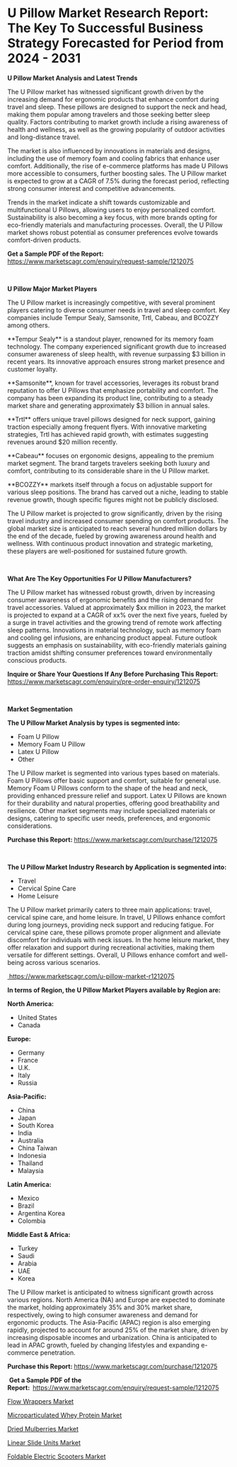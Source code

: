 <p><h1>U Pillow Market Research Report: The Key To Successful Business Strategy Forecasted for Period from 2024 - 2031</h1></p><p><strong>U Pillow Market Analysis and Latest Trends</strong></p>
<p><p>The U Pillow market has witnessed significant growth driven by the increasing demand for ergonomic products that enhance comfort during travel and sleep. These pillows are designed to support the neck and head, making them popular among travelers and those seeking better sleep quality. Factors contributing to market growth include a rising awareness of health and wellness, as well as the growing popularity of outdoor activities and long-distance travel.</p><p>The market is also influenced by innovations in materials and designs, including the use of memory foam and cooling fabrics that enhance user comfort. Additionally, the rise of e-commerce platforms has made U Pillows more accessible to consumers, further boosting sales. The U Pillow market is expected to grow at a CAGR of 7.5% during the forecast period, reflecting strong consumer interest and competitive advancements.</p><p>Trends in the market indicate a shift towards customizable and multifunctional U Pillows, allowing users to enjoy personalized comfort. Sustainability is also becoming a key focus, with more brands opting for eco-friendly materials and manufacturing processes. Overall, the U Pillow market shows robust potential as consumer preferences evolve towards comfort-driven products.</p></p>
<p><strong>Get a Sample PDF of the Report:&nbsp;</strong> <a href="https://www.marketscagr.com/enquiry/request-sample/1212075?utm_campaign=1848&utm_medium=2&utm_source=Github&utm_content=ia&utm_term=17122024&utm_id=u-pillow">https://www.marketscagr.com/enquiry/request-sample/1212075</a></p>
<p>&nbsp;</p>
<p><strong>U Pillow Major Market Players</strong></p>
<p><p>The U Pillow market is increasingly competitive, with several prominent players catering to diverse consumer needs in travel and sleep comfort. Key companies include Tempur Sealy, Samsonite, Trtl, Cabeau, and BCOZZY among others.</p><p>**Tempur Sealy** is a standout player, renowned for its memory foam technology. The company experienced significant growth due to increased consumer awareness of sleep health, with revenue surpassing $3 billion in recent years. Its innovative approach ensures strong market presence and customer loyalty.</p><p>**Samsonite**, known for travel accessories, leverages its robust brand reputation to offer U Pillows that emphasize portability and comfort. The company has been expanding its product line, contributing to a steady market share and generating approximately $3 billion in annual sales.</p><p>**Trtl** offers unique travel pillows designed for neck support, gaining traction especially among frequent flyers. With innovative marketing strategies, Trtl has achieved rapid growth, with estimates suggesting revenues around $20 million recently.</p><p>**Cabeau** focuses on ergonomic designs, appealing to the premium market segment. The brand targets travelers seeking both luxury and comfort, contributing to its considerable share in the U Pillow market.</p><p>**BCOZZY** markets itself through a focus on adjustable support for various sleep positions. The brand has carved out a niche, leading to stable revenue growth, though specific figures might not be publicly disclosed.</p><p>The U Pillow market is projected to grow significantly, driven by the rising travel industry and increased consumer spending on comfort products. The global market size is anticipated to reach several hundred million dollars by the end of the decade, fueled by growing awareness around health and wellness. With continuous product innovation and strategic marketing, these players are well-positioned for sustained future growth.</p></p>
<p>&nbsp;</p>
<p><strong>What Are The Key Opportunities For U Pillow Manufacturers?</strong></p>
<p><p>The U Pillow market has witnessed robust growth, driven by increasing consumer awareness of ergonomic benefits and the rising demand for travel accessories. Valued at approximately $xx million in 2023, the market is projected to expand at a CAGR of xx% over the next five years, fueled by a surge in travel activities and the growing trend of remote work affecting sleep patterns. Innovations in material technology, such as memory foam and cooling gel infusions, are enhancing product appeal. Future outlook suggests an emphasis on sustainability, with eco-friendly materials gaining traction amidst shifting consumer preferences toward environmentally conscious products.</p></p>
<p><strong>Inquire or Share Your Questions If Any Before Purchasing This Report:</strong> <a href="https://www.marketscagr.com/enquiry/pre-order-enquiry/1212075?utm_campaign=1848&utm_medium=2&utm_source=Github&utm_content=ia&utm_term=17122024&utm_id=u-pillow">https://www.marketscagr.com/enquiry/pre-order-enquiry/1212075</a></p>
<p>&nbsp;</p>
<p><strong>Market Segmentation</strong></p>
<p><strong>The U Pillow Market Analysis by types is segmented into:</strong></p>
<p><ul><li>Foam U Pillow</li><li>Memory Foam U Pillow</li><li>Latex U Pillow</li><li>Other</li></ul></p>
<p><p>The U Pillow market is segmented into various types based on materials. Foam U Pillows offer basic support and comfort, suitable for general use. Memory Foam U Pillows conform to the shape of the head and neck, providing enhanced pressure relief and support. Latex U Pillows are known for their durability and natural properties, offering good breathability and resilience. Other market segments may include specialized materials or designs, catering to specific user needs, preferences, and ergonomic considerations.</p></p>
<p><strong>Purchase this Report:&nbsp;</strong><a href="https://www.marketscagr.com/purchase/1212075?utm_campaign=1848&utm_medium=2&utm_source=Github&utm_content=ia&utm_term=17122024&utm_id=u-pillow">https://www.marketscagr.com/purchase/1212075</a></p>
<p>&nbsp;</p>
<p><strong>The U Pillow Market Industry Research by Application is segmented into:</strong></p>
<p><ul><li>Travel</li><li>Cervical Spine Care</li><li>Home Leisure</li></ul></p>
<p><p>The U Pillow market primarily caters to three main applications: travel, cervical spine care, and home leisure. In travel, U Pillows enhance comfort during long journeys, providing neck support and reducing fatigue. For cervical spine care, these pillows promote proper alignment and alleviate discomfort for individuals with neck issues. In the home leisure market, they offer relaxation and support during recreational activities, making them versatile for different settings. Overall, U Pillows enhance comfort and well-being across various scenarios.</p></p>
<p><a href="https://www.marketscagr.com/u-pillow-market-r1212075?utm_campaign=1848&utm_medium=2&utm_source=Github&utm_content=ia&utm_term=17122024&utm_id=u-pillow">&nbsp;https://www.marketscagr.com/u-pillow-market-r1212075</a></p>
<p><strong>In terms of Region, the U Pillow Market Players available by Region are:</strong></p>
<p>
    <p> <strong> North America: </strong>
        <ul>
            <li>United States</li>
            <li>Canada</li>
        </ul>
        </p> 
    <p> <strong> Europe: </strong>
        <ul>
            <li>Germany</li>
            <li>France</li>
            <li>U.K.</li>
            <li>Italy</li>
            <li>Russia</li>
        </ul>
        </p> 
    <p> <strong> Asia-Pacific: </strong>
        <ul>
            <li>China</li>
            <li>Japan</li>
            <li>South Korea</li>
            <li>India</li>
            <li>Australia</li>
            <li>China Taiwan</li>
            <li>Indonesia</li>
            <li>Thailand</li>
            <li>Malaysia</li>
        </ul>
        </p> 
    <p> <strong> Latin America: </strong>
        <ul>
            <li>Mexico</li>
            <li>Brazil</li>
            <li>Argentina Korea</li>
            <li>Colombia</li>
        </ul>
        </p> 
    <p> <strong> Middle East & Africa: </strong>
        <ul>
            <li>Turkey</li>
            <li>Saudi</li>
            <li>Arabia</li>
            <li>UAE</li>
            <li>Korea</li>
        </ul>
    </p>
    </p>
<p><p>The U Pillow market is anticipated to witness significant growth across various regions. North America (NA) and Europe are expected to dominate the market, holding approximately 35% and 30% market share, respectively, owing to high consumer awareness and demand for ergonomic products. The Asia-Pacific (APAC) region is also emerging rapidly, projected to account for around 25% of the market share, driven by increasing disposable incomes and urbanization. China is anticipated to lead in APAC growth, fueled by changing lifestyles and expanding e-commerce penetration.</p></p>
<p><strong>Purchase this Report: </strong><a href="https://www.marketscagr.com/purchase/1212075?utm_campaign=1848&utm_medium=2&utm_source=Github&utm_content=ia&utm_term=17122024&utm_id=u-pillow">https://www.marketscagr.com/purchase/1212075</a></p>
<p>&nbsp;<strong>Get a Sample PDF of the Report:&nbsp;&nbsp;</strong><a href="https://www.marketscagr.com/enquiry/request-sample/1212075?utm_campaign=1848&utm_medium=2&utm_source=Github&utm_content=ia&utm_term=17122024&utm_id=u-pillow">https://www.marketscagr.com/enquiry/request-sample/1212075</a></p>
<p><strong></strong></p>
<p><p><a href="https://www.linkedin.com/pulse/projected-growth-flow-wrappers-market-anticipating-cagr-139-from-xsc4f?utm_campaign=1848&utm_medium=2&utm_source=Github&utm_content=ia&utm_term=17122024&utm_id=u-pillow">Flow Wrappers Market</a></p><p><a href="https://www.linkedin.com/pulse/how-103-growth-microparticulated-whey-protein-market-shaped-8qnaf?utm_campaign=1848&utm_medium=2&utm_source=Github&utm_content=ia&utm_term=17122024&utm_id=u-pillow">Microparticulated Whey Protein Market</a></p><p><a href="https://www.linkedin.com/pulse/dried-mulberries-market-size-analysis-growing-95-cagr-from-wj85f?utm_campaign=1848&utm_medium=2&utm_source=Github&utm_content=ia&utm_term=17122024&utm_id=u-pillow">Dried Mulberries Market</a></p><p><a href="https://www.linkedin.com/pulse/decoding-linear-slide-units-market-dynamics-strategic-imperatives-qtgzf?utm_campaign=1848&utm_medium=2&utm_source=Github&utm_content=ia&utm_term=17122024&utm_id=u-pillow">Linear Slide Units Market</a></p><p><a href="https://www.linkedin.com/pulse/forecasting-growth-foldable-electric-scooters-market-size-scope-jsmxf?utm_campaign=1848&utm_medium=2&utm_source=Github&utm_content=ia&utm_term=17122024&utm_id=u-pillow">Foldable Electric Scooters Market</a></p></p>